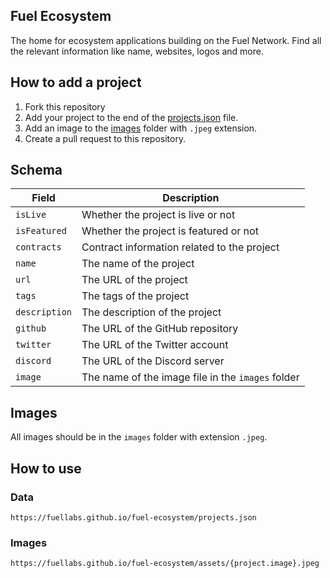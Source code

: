 ## Fuel Ecosystem

The home for ecosystem applications building on the Fuel Network. Find all the relevant information like name, websites, logos and more.

## How to add a project

1. Fork this repository
2. Add your project to the end of the [projects.json](./projects.json) file.
3. Add an image to the [images](./images) folder with `.jpeg` extension.
3. Create a pull request to this repository.

## Schema

| Field | Description |
| --- | --- |
| `isLive` | Whether the project is live or not |
| `isFeatured` | Whether the project is featured or not |
| `contracts` | Contract information related to the project |
| `name` | The name of the project |
| `url` | The URL of the project |
| `tags` | The tags of the project |
| `description` | The description of the project |
| `github` | The URL of the GitHub repository |
| `twitter` | The URL of the Twitter account |
| `discord` | The URL of the Discord server |
| `image` | The name of the image file in the `images` folder |

## Images

All images should be in the `images` folder with extension `.jpeg`.

## How to use

### Data

```
https://fuellabs.github.io/fuel-ecosystem/projects.json
```

### Images

```
https://fuellabs.github.io/fuel-ecosystem/assets/{project.image}.jpeg
```
